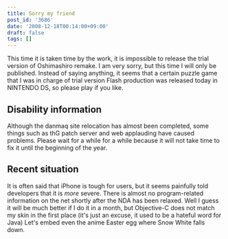 ```yaml
---
title: Sorry my friend
post_id: '3686'
date: '2008-12-18T00:14:00+09:00'
draft: false
tags: []
---
```


This time it is taken time by the work, it is impossible to release the trial version of Oshimashiro remake. I am very sorry, but this time I will only be published. Instead of saying anything, it seems that a certain puzzle game that I was in charge of trial version Flash production was released today in NINTENDO DS, so please play if you like.

## Disability information

Although the danmaq site relocation has almost been completed, some things such as thG patch server and web applauding have caused problems. Please wait for a while for a while because it will not take time to fix it until the beginning of the year.

## Recent situation

It is often said that iPhone is tough for users, but it seems painfully told developers that it is _more_ severe. There is almost no program-related information on the net shortly after the NDA has been relaxed. Well I guess it will be much better if I do it in a month, but Objective-C does not match my skin in the first place (it's just an excuse, it used to be a hateful word for Java) Let's embed even the anime Easter egg where Snow White falls down.